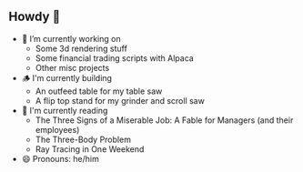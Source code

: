 ## Howdy 👋

<!--
**hrakaroo/hrakaroo** is a ✨ _special_ ✨ repository because its `README.md` (this file) appears on your GitHub profile.

Here are some ideas to get you started:

- 👯 I’m looking to collaborate on ...
- 🤔 I’m looking for help with ...
- 💬 Ask me about ...
- 📫 How to reach me: ...

-->
- 🔭 I’m currently working on
  - Some 3d rendering stuff
  - Some financial trading scripts with Alpaca
  - Other misc projects
- 🪵 I'm currently building
  - An outfeed table for my table saw
  - A flip top stand for my grinder and scroll saw
- 📖 I'm currently reading
  - The Three Signs of a Miserable Job: A Fable for Managers (and their employees)
  - The Three-Body Problem
  - Ray Tracing in One Weekend
- 😄 Pronouns: he/him
